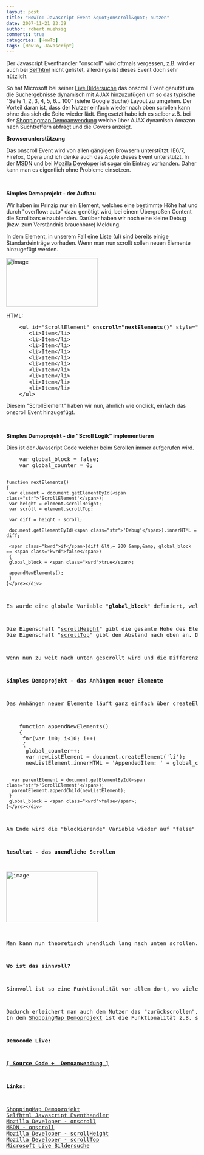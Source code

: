```yaml
---
layout: post
title: "HowTo: Javascript Event &quot;onscroll&quot; nutzen"
date: 2007-11-21 23:39
author: robert.muehsig
comments: true
categories: [HowTo]
tags: [HowTo, Javascript]
---
```

<p>Der Javascript Eventhandler "onscroll" wird oftmals vergessen, z.B. wird er auch bei <a href="http://de.selfhtml.org/javascript/sprache/eventhandler.htm" target="_blank">Selfhtml</a> nicht gelistet, allerdings ist dieses Event doch sehr nützlich.</p> <p>So hat Microsoft bei seiner <a href="http://search.live.com/images/results.aspx?q=paris&amp;FORM=BIRE" target="_blank">Live Bildersuche</a>&nbsp;das onscroll Event genutzt um die Suchergebnisse dynamisch mit AJAX hinzuzufügen um so das typische "Seite 1, 2, 3, 4, 5, 6... 100" (siehe Google Suche) Layout zu umgehen. Der Vorteil daran ist, dass der Nutzer einfach wieder nach oben scrollen kann ohne das sich die Seite wieder lädt. Eingesetzt habe ich es selber z.B. bei der <a href="http://code-developer.de/opensourceprojects/shoppingmap/" target="_blank">Shoppingmap Demoanwendung</a>&nbsp;welche über AJAX dynamisch Amazon nach Suchtreffern abfragt und die Covers anzeigt.</p> <p><strong>Browserunterstützung</strong></p> <p>Das onscroll Event wird von allen gängigen Browsern unterstützt: IE6/7, Firefox, Opera und ich denke auch das Apple dieses Event unterstützt.&nbsp;In der&nbsp;<a href="http://msdn2.microsoft.com/en-us/library/ms536966.aspx" target="_blank">MSDN</a> und bei <a href="http://developer.mozilla.org/en/docs/DOM:window.onscroll" target="_blank">Mozilla Developer</a> ist sogar ein Eintrag vorhanden. Daher kann man es eigentlich ohne Probleme einsetzen.</p> <p>&nbsp;</p> <p><strong>Simples Demoprojekt - der Aufbau</strong></p> <p>Wir haben im Prinzip nur ein Element, welches eine bestimmte Höhe hat und durch "overflow: auto" dazu genötigt wird, bei einem Übergroßen Content die Scrollbars einzublenden. Darüber haben wir noch eine kleine Debug (bzw. zum Verständnis brauchbare) Meldung.</p> <p>In dem Element, in unserem Fall eine Liste (ul) sind bereits einige Standardeinträge vorhaden. Wenn man nun scrollt sollen neuen Elemente hinzugefügt werden.</p> <p><a href="{{BASE_PATH}}/assets/wp-images/image161.png" atomicselection="true"><img style="border-right: 0px; border-top: 0px; border-left: 0px; border-bottom: 0px" height="129" alt="image" src="{{BASE_PATH}}/assets/wp-images/image-thumb140.png" width="240" border="0"></a> </p> <p>HTML:</p> <div class="CodeFormatContainer"><pre class="csharpcode">    &lt;ul id=<span class="str">"ScrollElement"</span> <strong>onscroll=<span class="str">"nextElements()"</span></strong> style=<span class="str">"height: 100px; width: 300px; overflow: auto; border: solid 1px black;"</span>&gt;
       &lt;li&gt;Item&lt;/li&gt;
       &lt;li&gt;Item&lt;/li&gt;
       &lt;li&gt;Item&lt;/li&gt;
       &lt;li&gt;Item&lt;/li&gt;
       &lt;li&gt;Item&lt;/li&gt;
       &lt;li&gt;Item&lt;/li&gt;
       &lt;li&gt;Item&lt;/li&gt;
       &lt;li&gt;Item&lt;/li&gt;
       &lt;li&gt;Item&lt;/li&gt;
       &lt;li&gt;Item&lt;/li&gt;
    &lt;/ul&gt;</pre></div>
<p>Diesem "ScrollElement" haben wir nun, ähnlich wie onclick, einfach das onscroll Event hinzugefügt.</p>
<p>&nbsp;</p>
<p><strong>Simples Demoprojekt - die "Scroll Logik" implementieren</strong></p>
<p>Dies ist der Javascript Code welcher beim Scrollen immer aufgerufen wird.</p>
<div class="CodeFormatContainer"><pre class="csharpcode">    var global_block = <span class="kwrd">false</span>;
    var global_counter = 0;
    
    function nextElements()
    {
     var element = document.getElementById(<span class="str">'ScrollElement'</span>);
     var height = element.scrollHeight;
     var scroll = element.scrollTop;

     var diff = height - scroll;
     
     document.getElementById(<span class="str">'Debug'</span>).innerHTML = diff;
     
     <span class="kwrd">if</span>(diff &lt;= 200 &amp;&amp; global_block == <span class="kwrd">false</span>)
     {
     global_block = <span class="kwrd">true</span>;
     
     appendNewElements();
     }
    }</pre></div>
<p>Es wurde eine globale Variable "<strong>global_block</strong>" definiert, welche verhindert, dass sobald nach unten gescrollt wird sofort neue Elemente an das Zielelement drangehangen werden. Insbesondere wenn man (sinnvollerweise) AJAX Requests macht, wie bei dem Shoppingmap Projekt, würde man dadurch den Client belasten, weil er viele Requests losschicken muss. Diese Variable verhindert dies, indem sobald ein Request aktiv ist, die Variable auf "true" gesetzt wird. Dadurch werden weitere Requests solange unterbunden, bis die Aktion ausgeführt wurde. Dannach kann man weiterscrollen.</p>
<p>Die Eigenschaft "<a href="http://developer.mozilla.org/en/docs/DOM:element.scrollHeight" target="_blank">scrollHeight</a>" gibt die gesamte Höhe des Elementes wieder (auch das was man nicht sieht).<br>Die Eigenschaft "<a href="http://developer.mozilla.org/en/docs/DOM:element.scrollTop" target="_blank">scrollTop</a>" gibt den Abstand nach oben an. Die verlinkten Mozilla Seiten geben dies auch gut anhand von Screenshots wieder.</p>
<p>Wenn nun zu weit nach unten gescrollt wird und die Differenz unter einem bestimmten Wert fällt und noch kein Request losgeschickt wurde, dann werden neuen Elemente angehangen.</p>
<p><strong>Simples Demoprojekt - das Anhängen neuer Elemente</strong></p>
<p>Das Anhängen neuer Elemente läuft ganz einfach über createElement und appendChild ab. Bei jedem "Request" werden 10 Einträge hinzugefügt.&nbsp;</p>
<div class="CodeFormatContainer"><pre class="csharpcode">    function appendNewElements()
    {
     <span class="kwrd">for</span>(var i=0; i&lt;10; i++)
     {
      global_counter++;
      var newListElement = document.createElement(<span class="str">'li'</span>);
      newListElement.innerHTML = <span class="str">'AppendedItem: '</span> + global_counter;
      
      var parentElement = document.getElementById(<span class="str">'ScrollElement'</span>);
      parentElement.appendChild(newListElement);
     }
     global_block = <span class="kwrd">false</span>;
    }</pre></div>
<p>Am Ende wird die "blockierende" Variable wieder auf "false" gesetzt.</p>
<p><strong>Resultat - das unendliche Scrollen</strong></p>
<p><a href="{{BASE_PATH}}/assets/wp-images/image162.png" atomicselection="true"><img style="border-right: 0px; border-top: 0px; border-left: 0px; border-bottom: 0px" height="133" alt="image" src="{{BASE_PATH}}/assets/wp-images/image-thumb141.png" width="240" border="0"></a> </p>
<p>Man kann nun theoretisch unendlich lang nach unten scrollen. Nette Spielerei.</p>
<p><strong>Wo ist das sinnvoll?</strong></p>
<p>Sinnvoll ist so eine Funktionalität vor allem dort, wo viele Bilder oder Videos (oder Silverlight&nbsp;Content) nachgeladen werden. Da der Browser schlecht 300 Bilder auf einmal ziehen kann, sondern vielleicht nur immer 20, aber man selbst&nbsp;trotzdem dieses "Seite 1, 2, 3, 4" leid ist, kann man diese&nbsp;Technik sehr gut mit AJAX kombinieren.</p>
<p>Dadurch erleichert man auch dem Nutzer das "zurückscrollen", indem man zuvor geladen&nbsp;Sachen&nbsp;gleich ansehen kann und nicht erst warten muss bis der Browser zur vorherigen Seite zurück gegangen ist.<br>In dem <a href="http://code-developer.de/opensourceprojects/shoppingmap/" target="_blank">ShoppingMap Demoprojekt</a> ist die Funktionalität z.B. sehr nützlich und bietet einen interessanten Ansatz.</p>
<p><strong>Democode Live:</strong></p>
<p><a href="http://code-developer.de/democode/javascriptonscroll/default.htm" target="_blank"><strong>[ Source Code +&nbsp; Demoanwendung ]</strong></a></p>
<p><strong>Links:</strong></p>
<p><a href="http://code-developer.de/opensourceprojects/shoppingmap/" target="_blank">ShoppingMap Demoprojekt</a><br><a href="http://de.selfhtml.org/javascript/sprache/eventhandler.htm" target="_blank">Selfhtml Javascript Eventhandler</a><br><a href="http://developer.mozilla.org/en/docs/DOM:window.onscroll" target="_blank">Mozilla Developer - onscroll</a><br><a href="http://msdn2.microsoft.com/en-us/library/ms536966.aspx" target="_blank">MSDN - onscroll</a><br><a href="http://developer.mozilla.org/en/docs/DOM:element.scrollHeight" target="_blank">Mozilla Developer - scrollHeight</a><br><a href="http://developer.mozilla.org/en/docs/DOM:element.scrollTop" target="_blank">Mozilla Developer - scrollTop</a><br><a href="http://search.live.com/images/results.aspx?q=paris&amp;FORM=BIRE" target="_blank">Microsoft Live Bildersuche</a></p>

